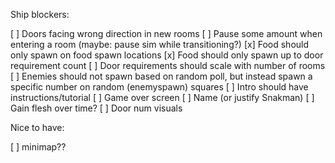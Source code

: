 Ship blockers:

[ ] Doors facing wrong direction in new rooms
[ ] Pause some amount when entering a room (maybe: pause sim while transitioning?)
[x] Food should only spawn on food spawn locations
[x] Food should only spawn up to door requirement count
[ ] Door requirements should scale with number of rooms
[ ] Enemies should not spawn based on random poll, but instead spawn a specific number on random (enemyspawn) squares
[ ] Intro should have instructions/tutorial
[ ] Game over screen
[ ] Name (or justify Snakman)
[ ] Gain flesh over time?
[ ] Door num visuals

Nice to have:

[ ] minimap??

